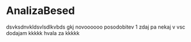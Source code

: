 # AnalizaBesed
dsvksdnvkldsvlsdlkvbds
gkj novoooooo
posodobitev 1
zdaj pa nekaj v vsc
dodajam kkkkk
hvala za kkkkk